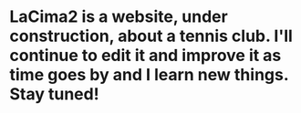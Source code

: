 # LaCima2 is a website, under construction, about a tennis club. I'll continue to edit it and improve it as time goes by and I learn new things. Stay tuned!
